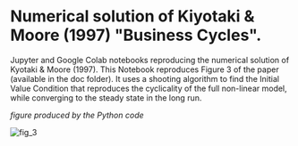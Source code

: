 # Numerical solution of Kiyotaki & Moore (1997) "Business Cycles".

Jupyter and Google Colab notebooks reproducing the numerical solution of Kyotaki & Moore (1997). This Notebook reproduces Figure 3 of the paper (available in the doc folder). It uses a shooting algorithm to find the Initial Value Condition that reproduces the cyclicality of the full non-linear model, while converging to the steady state in the long run.

_figure produced by the Python code_

![fig_3](https://user-images.githubusercontent.com/8144874/210098196-97bbf9a4-8bc0-43af-97e0-dc034d1a4b0e.png)
